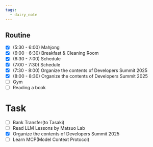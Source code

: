 ```yaml
---
tags:
  - dairy_note
---
```

## Routine
- [x] (5:30 - 6:00) Mahjong
- [x] (6:00 - 6:30) Breakfast & Cleaning Room
- [x] (6:30 - 7:00) Schedule
- [x] (7:00 - 7:30) Schedule
- [x] (7:30 - 8:00) Organize the contents of Developers Summit 2025
- [x] (8:00 - 8:30) Organize the contents of Developers Summit 2025
- [ ] Gym
- [ ] Reading a book

# Task
- [ ] Bank Transfer(to Tasaki)
- [ ] Read LLM Lessons by Matsuo Lab
- [x] Organize the contents of Developers Summit 2025
- [ ] Learn MCP(Model Context Protocol)